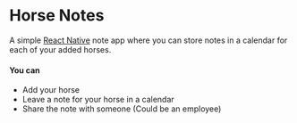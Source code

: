 # Horse Notes
A simple [React Native](https://reactnative.dev/) note app where you can store notes in a calendar for each of your added horses.

#### You can ####
* Add your horse
* Leave a note for your horse in a calendar
* Share the note with someone (Could be an employee)
